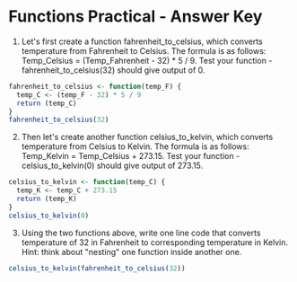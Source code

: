 # Functions Practical - Answer Key

1. Let's first create a function fahrenheit_to_celsius, which converts temperature from Fahrenheit to Celsius. The formula is as follows: Temp_Celsius = 
(Temp_Fahrenheit - 32) * 5 / 9. Test your function - fahrenheit_to_celsius(32) should give output of 0.

```r
fahrenheit_to_celsius <- function(temp_F) {
  temp_C <- (temp_F - 32) * 5 / 9
  return (temp_C)
}
fahrenheit_to_celsius(32)
```

2. Then let's create another function celsius_to_kelvin, which converts temperature from Celsius to Kelvin. The formula is as follows: Temp_Kelvin = Temp_Celsius + 273.15. Test your function - celsius_to_kelvin(0) should give output of 273.15.

```r
celsius_to_kelvin <- function(temp_C) {
  temp_K <- temp_C + 273.15
  return (temp_K)
}
celsius_to_kelvin(0)
```

3. Using the two functions above, write one line code that converts temperature of 32 in Fahrenheit to corresponding temperature in Kelvin. Hint: think about "nesting" one function inside another one.

```r
celsius_to_kelvin(fahrenheit_to_celsius(32))
```
